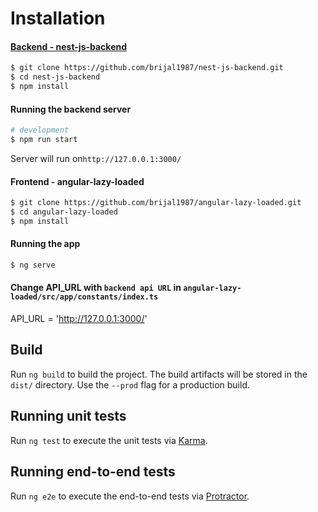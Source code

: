 # Installation

#### [Backend - nest-js-backend](#https://github.com/brijal1987/nest-js-backend)

```bash
$ git clone https://github.com/brijal1987/nest-js-backend.git
$ cd nest-js-backend
$ npm install
```
#### Running the backend server

```bash
# development
$ npm run start
```

Server will run on`http://127.0.0.1:3000/`


#### Frontend - angular-lazy-loaded
```bash
$ git clone https://github.com/brijal1987/angular-lazy-loaded.git
$ cd angular-lazy-loaded
$ npm install
```

#### Running the app

```bash
$ ng serve
```

#### Change API_URL with `backend api URL` in `angular-lazy-loaded/src/app/constants/index.ts` 
API_URL = 'http://127.0.0.1:3000/'

## Build

Run `ng build` to build the project. The build artifacts will be stored in the `dist/` directory. Use the `--prod` flag for a production build.

## Running unit tests

Run `ng test` to execute the unit tests via [Karma](https://karma-runner.github.io).

## Running end-to-end tests

Run `ng e2e` to execute the end-to-end tests via [Protractor](http://www.protractortest.org/).
